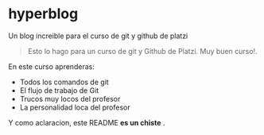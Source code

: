 # hyperblog
Un blog increible para el curso de git y github de platzi
>Esto lo hago para un curso de git y Github de Platzi. Muy buen curso!.
>

En este curso aprenderas:
* Todos los comandos de git
* El flujo de trabajo de Git
* Trucos muy locos del profesor
* La personalidad loca del profesor

Y como aclaracion, este README **es un chiste** .